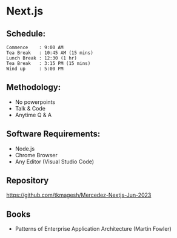 # Next.js #

## Schedule: ##
    Commence    : 9:00 AM
    Tea Break   : 10:45 AM (15 mins)
    Lunch Break : 12:30 (1 hr)
    Tea Break   : 3:15 PM (15 mins)
    Wind up     : 5:00 PM

## Methodology: ##
- No powerpoints
- Talk & Code
- Anytime Q & A

## Software Requirements: ##
- Node.js
- Chrome Browser
- Any Editor (Visual Studio Code)

## Repository ##
https://github.com/tkmagesh/Mercedez-Nextjs-Jun-2023


## Books ##
- Patterns of Enterprise Application Architecture (Martin Fowler)




